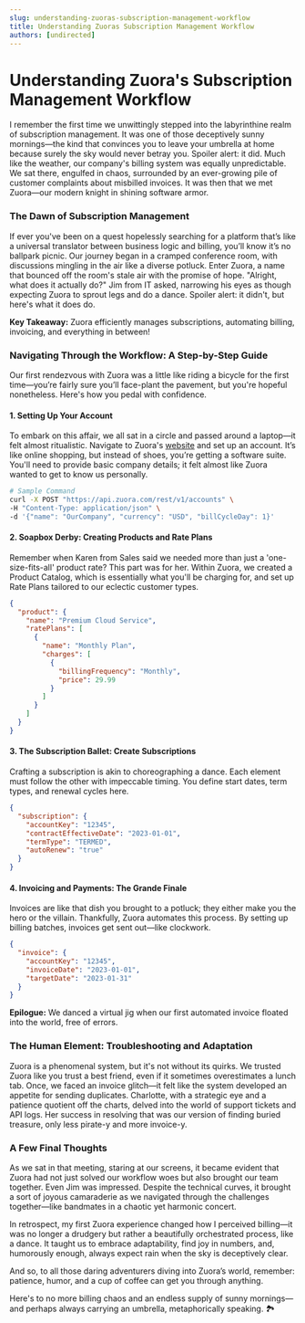 ```yaml
---
slug: understanding-zuoras-subscription-management-workflow
title: Understanding Zuoras Subscription Management Workflow
authors: [undirected]
---
```



# Understanding Zuora's Subscription Management Workflow

I remember the first time we unwittingly stepped into the labyrinthine realm of subscription management. It was one of those deceptively sunny mornings—the kind that convinces you to leave your umbrella at home because surely the sky would never betray you. Spoiler alert: it did. Much like the weather, our company's billing system was equally unpredictable. We sat there, engulfed in chaos, surrounded by an ever-growing pile of customer complaints about misbilled invoices. It was then that we met Zuora—our modern knight in shining software armor.

### The Dawn of Subscription Management 

If ever you've been on a quest hopelessly searching for a platform that’s like a universal translator between business logic and billing, you’ll know it’s no ballpark picnic. Our journey began in a cramped conference room, with discussions mingling in the air like a diverse potluck. Enter Zuora, a name that bounced off the room's stale air with the promise of hope. "Alright, what does it actually do?" Jim from IT asked, narrowing his eyes as though expecting Zuora to sprout legs and do a dance. Spoiler alert: it didn't, but here's what it does do.

**Key Takeaway:** Zuora efficiently manages subscriptions, automating billing, invoicing, and everything in between!

### Navigating Through the Workflow: A Step-by-Step Guide

Our first rendezvous with Zuora was a little like riding a bicycle for the first time—you’re fairly sure you’ll face-plant the pavement, but you're hopeful nonetheless. Here's how you pedal with confidence.

#### 1. Setting Up Your Account

To embark on this affair, we all sat in a circle and passed around a laptop—it felt almost ritualistic. Navigate to Zuora's [website](https://www.zuora.com) and set up an account. It’s like online shopping, but instead of shoes, you’re getting a software suite. You'll need to provide basic company details; it felt almost like Zuora wanted to get to know us personally.

```bash
# Sample Command
curl -X POST "https://api.zuora.com/rest/v1/accounts" \
-H "Content-Type: application/json" \
-d '{"name": "OurCompany", "currency": "USD", "billCycleDay": 1}'
```

#### 2. Soapbox Derby: Creating Products and Rate Plans

Remember when Karen from Sales said we needed more than just a 'one-size-fits-all' product rate? This part was for her. Within Zuora, we created a Product Catalog, which is essentially what you'll be charging for, and set up Rate Plans tailored to our eclectic customer types.

```json
{
  "product": {
    "name": "Premium Cloud Service",
    "ratePlans": [
      {
        "name": "Monthly Plan",
        "charges": [
          {
            "billingFrequency": "Monthly",
            "price": 29.99
          }
        ]
      }
    ]
  }
}
```

#### 3. The Subscription Ballet: Create Subscriptions

Crafting a subscription is akin to choreographing a dance. Each element must follow the other with impeccable timing. You define start dates, term types, and renewal cycles here.

```json
{
  "subscription": {
    "accountKey": "12345",
    "contractEffectiveDate": "2023-01-01",
    "termType": "TERMED",
    "autoRenew": "true"
  }
}
```

#### 4. Invoicing and Payments: The Grande Finale

Invoices are like that dish you brought to a potluck; they either make you the hero or the villain. Thankfully, Zuora automates this process. By setting up billing batches, invoices get sent out—like clockwork.

```json
{
  "invoice": {
    "accountKey": "12345",
    "invoiceDate": "2023-01-01",
    "targetDate": "2023-01-31"
  }
}
```

**Epilogue:** We danced a virtual jig when our first automated invoice floated into the world, free of errors.

### The Human Element: Troubleshooting and Adaptation

Zuora is a phenomenal system, but it's not without its quirks. We trusted Zuora like you trust a best friend, even if it sometimes overestimates a lunch tab. Once, we faced an invoice glitch—it felt like the system developed an appetite for sending duplicates. Charlotte, with a strategic eye and a patience quotient off the charts, delved into the world of support tickets and API logs. Her success in resolving that was our version of finding buried treasure, only less pirate-y and more invoice-y.

### A Few Final Thoughts

As we sat in that meeting, staring at our screens, it became evident that Zuora had not just solved our workflow woes but also brought our team together. Even Jim was impressed. Despite the technical curves, it brought a sort of joyous camaraderie as we navigated through the challenges together—like bandmates in a chaotic yet harmonic concert. 

In retrospect, my first Zuora experience changed how I perceived billing—it was no longer a drudgery but rather a beautifully orchestrated process, like a dance. It taught us to embrace adaptability, find joy in numbers, and, humorously enough, always expect rain when the sky is deceptively clear.

And so, to all those daring adventurers diving into Zuora’s world, remember: patience, humor, and a cup of coffee can get you through anything.

Here's to no more billing chaos and an endless supply of sunny mornings—and perhaps always carrying an umbrella, metaphorically speaking. 🏞️